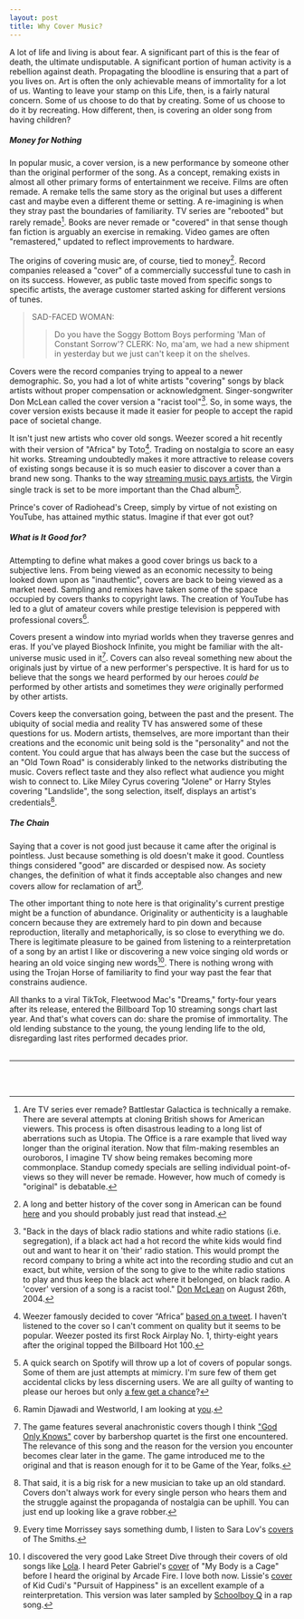 ```yaml
---
layout: post
title: Why Cover Music?
---
```


A lot of life and living is about fear. A significant part of this is the fear of death, the ultimate undisputable. A significant portion of human activity is a rebellion against death. Propagating the bloodline is ensuring that a part of you lives on. Art is often the only achievable means of immortality for a lot of us. Wanting to leave your stamp on this Life, then, is a fairly natural concern. Some of us choose to do that by creating. Some of us choose to do it by recreating. How different, then, is covering an older song from having children? 


##### Money for Nothing


In popular music, a cover version, is a new performance by someone other than the original performer of the song. As a concept, remaking exists in almost all other primary forms of entertainment we receive. Films are often remade. A remake tells the same story as the original but uses a different cast and maybe even a different theme or setting. A re-imagining is when they stray past the boundaries of familiarity. TV series are "rebooted" but rarely remade[^1]. Books are never remade or "covered" in that sense though fan fiction is arguably an exercise in remaking. Video games are often "remastered," updated to reflect improvements to hardware.  

The origins of covering music are, of course, tied to money[^2]. Record companies released a "cover" of a commercially successful tune to cash in on its success. However, as public taste moved from specific songs to specific artists, the average customer started asking for different versions of tunes. 

>SAD-FACED WOMAN: 
>> Do you have the Soggy Bottom Boys performing 'Man of Constant Sorrow'?
>CLERK:
>> No, ma'am, we had a new shipment in yesterday but we just can't keep it on the shelves.

Covers were the record companies trying to appeal to a newer demographic. So, you had a lot of white artists "covering" songs by black artists without proper compensation or acknowledgment. Singer-songwriter Don McLean called the cover version a "racist tool"[^3]. So, in some ways, the cover version exists because it made it easier for people to accept the rapid pace of societal change. 

It isn't just new artists who cover old songs. Weezer scored a hit recently with their version of "Africa" by Toto[^4]. Trading on nostalgia to score an easy hit works. Streaming undoubtedly makes it more attractive to release covers of existing songs because it is so much easier to discover a cover than a brand new song. Thanks to the way [streaming music pays artists](https://www.vulture.com/2017/07/streaming-music-cheat-codes.html), the Virgin single track is set to be more important than the Chad album[^5]. 

Prince's cover of Radiohead's Creep, simply by virtue of not existing on YouTube, has attained mythic status. Imagine if that ever got out? 


##### What is It Good for?


Attempting to define what makes a good cover brings us back to a subjective lens. From being viewed as an economic necessity to being looked down upon as "inauthentic", covers are back to being viewed as a market need. Sampling and remixes have taken some of the space occupied by covers thanks to copyright laws. The creation of YouTube has led to a glut of amateur covers while prestige television is peppered with professional covers[^6]. 

Covers present a window into myriad worlds when they traverse genres and eras. If you've played Bioshock Infinite, you might be familiar with the alt-universe music used in it[^7]. Covers can also reveal something new about the originals just by virtue of a new performer's perspective. It is hard for us to believe that the songs we heard performed by our heroes _could be_ performed by other artists and sometimes they _were_ originally performed by other artists. 

Covers keep the conversation going, between the past and the present. The ubiquity of social media and reality TV has answered some of these questions for us. Modern artists, themselves, are more important than their creations and the economic unit being sold is the "personality" and not the content. You could argue that has always been the case but the success of an "Old Town Road" is considerably linked to the networks distributing the music. Covers reflect taste and they also reflect what audience you might wish to connect to. Like Miley Cyrus covering "Jolene" or Harry Styles covering "Landslide", the song selection, itself, displays an artist's credentials[^8]. 


##### The Chain


Saying that a cover is not good just because it came after the original is pointless. Just because something is old doesn't make it good. Countless things considered "good" are discarded or despised now. As society changes, the definition of what it finds acceptable also changes and new covers allow for reclamation of art[^9]. 

The other important thing to note here is that originality's current prestige might be a function of abundance. Originality or authenticity is a laughable concern because they are extremely hard to pin down and because reproduction, literally and metaphorically, is so close to everything we do. There is legitimate pleasure to be gained from listening to a reinterpretation of a song by an artist I like or discovering a new voice singing old words or hearing an old voice singing new words[^10]. There is nothing wrong with using the Trojan Horse of familiarity to find your way past the fear that constrains audience. 

All thanks to a viral TikTok, Fleetwood Mac's "Dreams," forty-four years after its release, entered the Billboard Top 10 streaming songs chart last year. And that's what covers can do: share the promise of immortality. The old lending substance to the young, the young lending life to the old, disregarding last rites performed decades prior. 
<br/><br/>

---

<br/><br/>

[^1]: Are TV series ever remade? Battlestar Galactica is technically a remake. There are several attempts at cloning British shows for American viewers. This process is often disastrous leading to a long list of aberrations such as Utopia. The Office is a rare example that lived way longer than the original iteration. Now that film-making resembles an ouroboros, I imagine TV show being remakes becoming more commonplace. Standup comedy specials are selling individual point-of-views so they will never be remade. However, how much of comedy is "original" is debatable. 

[^2]: A long and better history of the cover song in American can be found [here](https://slate.com/culture/2018/10/cover-song-history-future-weezer-toto-africa.html) and you should probably just read that instead.

[^3]: "Back in the days of black radio stations and white radio stations (i.e. segregation), if a black act had a hot record the white kids would find out and want to hear it on 'their' radio station. This would prompt the record company to bring a white act into the recording studio and cut an exact, but white, version of the song to give to the white radio stations to play and thus keep the black act where it belonged, on black radio. A 'cover' version of a song is a racist tool." [Don McLean](https://web.archive.org/web/20070311191421/http://www.don-mclean.com/forum2/view.asp?topic=5432&s=Definition+of+a+Cover+Version&l=True) on August 26th, 2004. 

[^4]: Weezer famously decided to cover “Africa” [based on a tweet](https://twitter.com/weezerafrica?lang=en). I haven't listened to the cover so I can't comment on quality but it seems to be popular. Weezer posted its first Rock Airplay No. 1, thirty-eight years after the original topped the Billboard Hot 100. 

[^5]: A quick search on Spotify will throw up a lot of covers of popular songs. Some of them are just attempts at mimicry. I'm sure few of them get accidental clicks by less discerning users. We are all guilty of wanting to please our heroes but only [a few get a chance](https://www.youtube.com/watch?v=fhhEHuChFck)?

[^6]: Ramin Djawadi and Westworld, I am looking at [you](https://en.wikipedia.org/wiki/Westworld:_Season_1_(soundtrack)). 

[^7]: The game features several anachronistic covers though I think ["God Only Knows"](https://www.youtube.com/watch?v=jUffPtS3-7A) cover by barbershop quartet is the first one encountered. The relevance of this song and the reason for the version you encounter becomes clear later in the game. The game introduced me to the original and that is reason enough for it to be Game of the Year, folks. 

[^8]: That said, it is a big risk for a new musician to take up an old standard. Covers don't always work for every single person who hears them and the struggle against the propaganda of nostalgia can be uphill. You can just end up looking like a grave robber. 

[^9]: Every time Morrissey says something dumb, I listen to Sara Lov's [covers](https://www.youtube.com/watch?v=t7X9MC_M8ZI) of The Smiths. 

[^10]: I discovered the very good Lake Street Dive through their covers of old songs like [Lola](https://www.youtube.com/watch?v=A7_Lg5dd_9g). I heard Peter Gabriel's [cover](https://www.youtube.com/watch?v=dTZQ2IB_x7c) of "My Body is a Cage" before I heard the original by Arcade Fire. I love both now. Lissie's [cover](https://www.youtube.com/watch?v=lmsbHGEB6UU) of Kid Cudi's "Pursuit of Happiness" is an excellent example of a reinterpretation. This version was later sampled by [Schoolboy Q](https://twitter.com/ScHoolboyQ/status/245992173844193280) in a rap song. 
